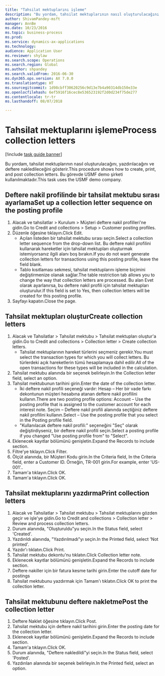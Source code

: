 ```yaml
--- 
title: "Tahsilat mektuplarını işleme"
description: "Bu yordam, tahsilat mektuplarının nasıl oluşturulacağını, yazdırılacağını ve deftere nakledileceğini gösterir."
author: ShivamPandey-msft
manager: AnnBe
ms.date: 10/23/2016
ms.topic: business-process
ms.prod: 
ms.service: dynamics-ax-applications
ms.technology: 
audience: Application User
ms.reviewer: shylaw
ms.search.scope: Operations
ms.search.region: Global
ms.author: shpandey
ms.search.validFrom: 2016-06-30
ms.dyn365.ops.version: AX 7.0.0
ms.translationtype: HT
ms.sourcegitcommit: 1d98cbff30620256c9d13e7b4a90314db150e33e
ms.openlocfilehash: 6ef5916f16cec8e536523192f2d0d234f75de277
ms.contentlocale: tr-tr
ms.lasthandoff: 08/07/2018

---
```

# <a name="process-collection-letters"></a><span data-ttu-id="77fd0-103">Tahsilat mektuplarını işleme</span><span class="sxs-lookup"><span data-stu-id="77fd0-103">Process collection letters</span></span>

[!include [task guide banner](../../includes/task-guide-banner.md)]

<span data-ttu-id="77fd0-104">Bu yordam, tahsilat mektuplarının nasıl oluşturulacağını, yazdırılacağını ve deftere nakledileceğini gösterir.</span><span class="sxs-lookup"><span data-stu-id="77fd0-104">This procedure shows how to create, print, and post collection letters.</span></span> <span data-ttu-id="77fd0-105">Bu görevde USMF demo şirketi kullanılmaktadır.</span><span class="sxs-lookup"><span data-stu-id="77fd0-105">This task uses the USMF demo company.</span></span>


## <a name="set-up-a-collection-letter-sequence-on-the-posting-profile"></a><span data-ttu-id="77fd0-106">Deftere nakil profilinde bir tahsilat mektubu sırası ayarlama</span><span class="sxs-lookup"><span data-stu-id="77fd0-106">Set up a collection letter sequence on the posting profile</span></span>
1. <span data-ttu-id="77fd0-107">Alacak ve tahsilatlar > Kurulum > Müşteri deftere nakil profilleri'ne gidin.</span><span class="sxs-lookup"><span data-stu-id="77fd0-107">Go to Credit and collections > Setup > Customer posting profiles.</span></span>
2. <span data-ttu-id="77fd0-108">Düzenle öğesine tıklayın.</span><span class="sxs-lookup"><span data-stu-id="77fd0-108">Click Edit.</span></span>
    * <span data-ttu-id="77fd0-109">Açılan listeden bir tahsilat mektubu sırası seçin.</span><span class="sxs-lookup"><span data-stu-id="77fd0-109">Select a collection letter sequence from the drop-down list.</span></span> <span data-ttu-id="77fd0-110">Bu deftere nakil profilini kullanarak hareketler için tahsilat mektupları oluşturmak istemiyorsanız ilgili alanı boş bırakın.</span><span class="sxs-lookup"><span data-stu-id="77fd0-110">If you do not want generate collection letters for transactions using this posting profile, leave the field blank.</span></span>  
    * <span data-ttu-id="77fd0-111">Tablo kısıtlaması sekmesi, tahsilat mektuplarını işleme biçimini değiştirmenize olanak sağlar.</span><span class="sxs-lookup"><span data-stu-id="77fd0-111">The table restriction tab allows you to change the way that collection letters are processed.</span></span> <span data-ttu-id="77fd0-112">Bu alan Evet olarak ayarlanırsa, bu deftere nakil profili için tahsilat mektupları oluşturulur.</span><span class="sxs-lookup"><span data-stu-id="77fd0-112">If this field is set to Yes, then collection letters will be created for this posting profile.</span></span>  
3. <span data-ttu-id="77fd0-113">Sayfayı kapatın.</span><span class="sxs-lookup"><span data-stu-id="77fd0-113">Close the page.</span></span>

## <a name="create-collection-letters"></a><span data-ttu-id="77fd0-114">Tahsilat mektupları oluştur</span><span class="sxs-lookup"><span data-stu-id="77fd0-114">Create collection letters</span></span>
1. <span data-ttu-id="77fd0-115">Alacak ve Tahsilatlar > Tahsilat mektubu > Tahsilat mektupları oluştur'a gidin.</span><span class="sxs-lookup"><span data-stu-id="77fd0-115">Go to Credit and collections > Collection letter > Create collection letters.</span></span>
    * <span data-ttu-id="77fd0-116">Tahsilat mektuplarının hareket türlerini seçmeniz gerekir.</span><span class="sxs-lookup"><span data-stu-id="77fd0-116">You must select the transaction types for which you will collect letters.</span></span> <span data-ttu-id="77fd0-117">Bu türlerdeki açık hareketlerin tümü hesaplamaya dahil edilir.</span><span class="sxs-lookup"><span data-stu-id="77fd0-117">All of the open transactions for these types will be included in the calculation.</span></span>  
2. <span data-ttu-id="77fd0-118">Tahsilat mektubu alanında bir seçenek belirleyin.</span><span class="sxs-lookup"><span data-stu-id="77fd0-118">In the Collection letter field, select an option.</span></span>
3. <span data-ttu-id="77fd0-119">Tahsilat mektubunun tarihini girin.</span><span class="sxs-lookup"><span data-stu-id="77fd0-119">Enter the date of the collection letter.</span></span>
    * <span data-ttu-id="77fd0-120">İki deftere nakil profili seçeneği vardır:   Hesap – Her bir vade farkı dekontunun müşteri hesabına atanan deftere nakil profilini kullanın.</span><span class="sxs-lookup"><span data-stu-id="77fd0-120">There are two posting profile options:   Account – Use the posting profile that is assigned to the customer account for each interest note.</span></span>   <span data-ttu-id="77fd0-121">Seçim – Deftere nakil profili alanında seçtiğiniz deftere nakil profilini kullanın.</span><span class="sxs-lookup"><span data-stu-id="77fd0-121">Select – Use the posting profile that you select in the Posting profile field.</span></span>  
    * <span data-ttu-id="77fd0-122">"Kullanılacak deftere nakil profili:" seçeneğini "Seç" olarak değiştirdiyseniz, bir deftere nakil profili seçin.</span><span class="sxs-lookup"><span data-stu-id="77fd0-122">Select a posting profile if you changed "Use posting profile from" to "Select".</span></span>  
4. <span data-ttu-id="77fd0-123">Eklenecek kayıtlar bölümünü genişletin.</span><span class="sxs-lookup"><span data-stu-id="77fd0-123">Expand the Records to include section.</span></span>
5. <span data-ttu-id="77fd0-124">Filtre'ye tıklayın.</span><span class="sxs-lookup"><span data-stu-id="77fd0-124">Click Filter.</span></span>
6. <span data-ttu-id="77fd0-125">Ölçüt alanında, bir Müşteri Kodu girin.</span><span class="sxs-lookup"><span data-stu-id="77fd0-125">In the Criteria field, In the Criteria field, enter a Customer ID.</span></span> <span data-ttu-id="77fd0-126">Örneğin, TR-001 girin.</span><span class="sxs-lookup"><span data-stu-id="77fd0-126">For example, enter 'US-001'..</span></span>
7. <span data-ttu-id="77fd0-127">Tamam'a tıklayın.</span><span class="sxs-lookup"><span data-stu-id="77fd0-127">Click OK.</span></span>
8. <span data-ttu-id="77fd0-128">Tamam'a tıklayın.</span><span class="sxs-lookup"><span data-stu-id="77fd0-128">Click OK.</span></span>

## <a name="print-collection-letters"></a><span data-ttu-id="77fd0-129">Tahsilat mektuplarını yazdırma</span><span class="sxs-lookup"><span data-stu-id="77fd0-129">Print collection letters</span></span>
1. <span data-ttu-id="77fd0-130">Alacak ve Tahsilatlar > Tahsilat mektubu > Tahsilat mektuplarını gözden geçir ve işle'ye gidin.</span><span class="sxs-lookup"><span data-stu-id="77fd0-130">Go to Credit and collections > Collection letter > Review and process collection letters.</span></span>
2. <span data-ttu-id="77fd0-131">Durum alanında, "Oluşturuldu"yu seçin.</span><span class="sxs-lookup"><span data-stu-id="77fd0-131">In the Status field, select 'Created'.</span></span>
3. <span data-ttu-id="77fd0-132">Yazdırıldı alanında, "Yazdırılmadı"yı seçin.</span><span class="sxs-lookup"><span data-stu-id="77fd0-132">In the Printed field, select 'Not printed'.</span></span>
4. <span data-ttu-id="77fd0-133">Yazdır'ı tıklatın.</span><span class="sxs-lookup"><span data-stu-id="77fd0-133">Click Print.</span></span>
5. <span data-ttu-id="77fd0-134">Tahsilat mektubu dekontu'nu tıklatın.</span><span class="sxs-lookup"><span data-stu-id="77fd0-134">Click Collection letter note.</span></span>
6. <span data-ttu-id="77fd0-135">Eklenecek kayıtlar bölümünü genişletin.</span><span class="sxs-lookup"><span data-stu-id="77fd0-135">Expand the Records to include section.</span></span>
7. <span data-ttu-id="77fd0-136">Deftere nakiller için bir fatura kesme tarihi girin.</span><span class="sxs-lookup"><span data-stu-id="77fd0-136">Enter the cutoff date for postings</span></span>
8. <span data-ttu-id="77fd0-137">Tahsilat mektubunu yazdırmak için Tamam'ı tıklatın.</span><span class="sxs-lookup"><span data-stu-id="77fd0-137">Click OK to print the collection letter.</span></span>

## <a name="post-the-collection-letter"></a><span data-ttu-id="77fd0-138">Tahsilat mektubunu deftere nakletme</span><span class="sxs-lookup"><span data-stu-id="77fd0-138">Post the collection letter</span></span>
1. <span data-ttu-id="77fd0-139">Deftere Naklet öğesine tıklayın.</span><span class="sxs-lookup"><span data-stu-id="77fd0-139">Click Post.</span></span>
2. <span data-ttu-id="77fd0-140">Tahsilat mektubu için deftere nakil tarihini girin.</span><span class="sxs-lookup"><span data-stu-id="77fd0-140">Enter the posting date for the collection letter.</span></span>
3. <span data-ttu-id="77fd0-141">Eklenecek kayıtlar bölümünü genişletin.</span><span class="sxs-lookup"><span data-stu-id="77fd0-141">Expand the Records to include section.</span></span>
4. <span data-ttu-id="77fd0-142">Tamam'a tıklayın.</span><span class="sxs-lookup"><span data-stu-id="77fd0-142">Click OK.</span></span>
5. <span data-ttu-id="77fd0-143">Durum alanında, "Deftere nakledildi"yi seçin.</span><span class="sxs-lookup"><span data-stu-id="77fd0-143">In the Status field, select 'Posted'.</span></span>
6. <span data-ttu-id="77fd0-144">Yazdırılan alanında bir seçenek belirleyin.</span><span class="sxs-lookup"><span data-stu-id="77fd0-144">In the Printed field, select an option.</span></span>


